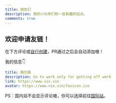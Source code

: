 ```yaml
---
title: 朋友们
description: 我的小伙伴们和一些有趣的站点。
comments: true
---
```


## 欢迎申请友链！

在下方评论或[自行创建](https://github.com/xkdvSrPD/astro-gyoza/new/main/src/content/friends?filename=your-domain.yml&value=title%3A%20%3C%E6%A0%87%E9%A2%98%3E%0Adescription%3A%20%3C%E4%BB%8B%E7%BB%8D%3E%0Alink%3A%20%3C%E5%9C%B0%E5%9D%80%3E%0Aavatar%3A%20%3C%E5%A4%B4%E5%83%8F%3E%0A%0A%23%20%E8%AE%B0%E5%BE%97%E4%BF%AE%E6%94%B9%E6%96%87%E4%BB%B6%E5%90%8D%E4%B8%BA%EF%BC%9A%3C%E4%BD%A0%E7%9A%84%E5%9F%9F%E5%90%8D%3E.yml%0A%23%20%E8%AE%B0%E5%BE%97%E5%88%A0%E9%99%A4%E4%B8%8A%E9%9D%A2%E8%BF%99%E5%8F%A5%E8%AF%9D)，PR通过之后会自动添加嗷！

我的信息👇

```yaml
title: 薇尔薇
description: Go to work only for getting off work
link: https://www.vio.vin
avatar: https://www.vio.vin/favicon.ico
```

PS：国内站不会显示评论嗷，你可以选择前往[国际站](https://vio.moe/friends)。
